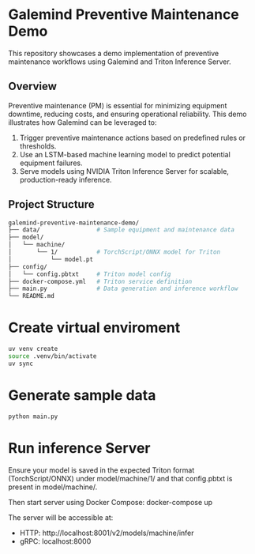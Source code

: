 
# Galemind Preventive Maintenance Demo

This repository showcases a demo implementation of preventive maintenance workflows using Galemind and Triton Inference Server.
## Overview
Preventive maintenance (PM) is essential for minimizing equipment downtime, reducing costs, and ensuring operational reliability. This demo illustrates how Galemind can be leveraged to:
1. Trigger preventive maintenance actions based on predefined rules or thresholds.
2. Use an LSTM-based machine learning model to predict potential equipment failures.
3. Serve models using NVIDIA Triton Inference Server for scalable, production-ready inference.

##  Project Structure
```bash
galemind-preventive-maintenance-demo/
├── data/                # Sample equipment and maintenance data
├── model/
│   └── machine/
│       └── 1/           # TorchScript/ONNX model for Triton
│           └── model.pt
├── config/
│   └── config.pbtxt     # Triton model config
├── docker-compose.yml   # Triton service definition
├── main.py              # Data generation and inference workflow
└── README.md

```
# Create virtual enviroment
```bash
uv venv create
source .venv/bin/activate
uv sync
```
# Generate sample data
```bash
python main.py
```
# Run inference Server
Ensure your model is saved in the expected Triton format (TorchScript/ONNX) under model/machine/1/ and that config.pbtxt is present in model/machine/.

Then start server using Docker Compose:
docker-compose up

The server will be accessible at:
- HTTP: http://localhost:8001/v2/models/machine/infer
- gRPC: localhost:8000

